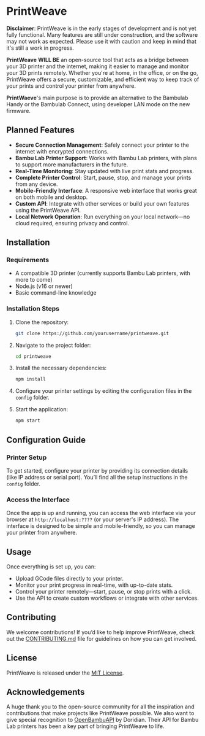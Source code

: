 
# PrintWeave

**Disclaimer**: PrintWeave is in the early stages of development and is not yet fully functional. Many features are still under construction, and the software may not work as expected. Please use it with caution and keep in mind that it's still a work in progress.

**PrintWeave** **WILL BE** an open-source tool that acts as a bridge between your 3D printer and the internet, making it easier to manage and monitor your 3D prints remotely. Whether you're at home, in the office, or on the go, PrintWeave offers a secure, customizable, and efficient way to keep track of your prints and control your printer from anywhere.

**PrintWaeve**'s main purpose is to provide an alternative to the Bambulab Handy or the Bambulab Connect, using developer LAN mode on the new firmware.

## Planned Features
- **Secure Connection Management**: Safely connect your printer to the internet with encrypted connections.
- **Bambu Lab Printer Support**: Works with Bambu Lab printers, with plans to support more manufacturers in the future.
- **Real-Time Monitoring**: Stay updated with live print stats and progress.
- **Complete Printer Control**: Start, pause, stop, and manage your prints from any device.
- **Mobile-Friendly Interface**: A responsive web interface that works great on both mobile and desktop.
- **Custom API**: Integrate with other services or build your own features using the PrintWeave API.
- **Local Network Operation**: Run everything on your local network—no cloud required, ensuring privacy and control.

## Installation

### Requirements

- A compatible 3D printer (currently supports Bambu Lab printers, with more to come)
- Node.js (v16 or newer)
- Basic command-line knowledge

### Installation Steps

1. Clone the repository:
   ```bash
   git clone https://github.com/yourusername/printweave.git
   ```

2. Navigate to the project folder:
   ```bash
   cd printweave
   ```

3. Install the necessary dependencies:
   ```bash
   npm install
   ```

4. Configure your printer settings by editing the configuration files in the `config` folder.

5. Start the application:
   ```bash
   npm start
   ```

## Configuration Guide

### Printer Setup

To get started, configure your printer by providing its connection details (like IP address or serial port). You’ll find all the setup instructions in the `config` folder.

### Access the Interface

Once the app is up and running, you can access the web interface via your browser at `http://localhost:????` (or your server's IP address). The interface is designed to be simple and mobile-friendly, so you can manage your printer from anywhere.

## Usage

Once everything is set up, you can:
- Upload GCode files directly to your printer.
- Monitor your print progress in real-time, with up-to-date stats.
- Control your printer remotely—start, pause, or stop prints with a click.
- Use the API to create custom workflows or integrate with other services.

## Contributing

We welcome contributions! If you’d like to help improve PrintWeave, check out the [CONTRIBUTING.md](CONTRIBUTING.md) file for guidelines on how you can get involved.

## License

PrintWeave is released under the [MIT License](LICENSE).

## Acknowledgements

A huge thank you to the open-source community for all the inspiration and contributions that make projects like PrintWeave possible. We also want to give special recognition to [OpenBambuAPI](https://github.com/Doridian/OpenBambuAPI) by Doridian. Their API for Bambu Lab printers has been a key part of bringing PrintWeave to life.
